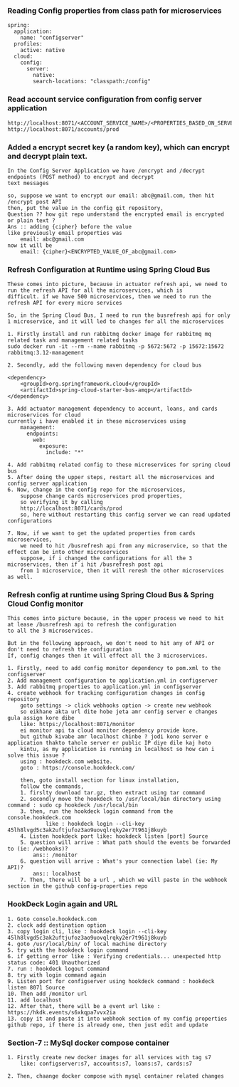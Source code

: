 ### Reading Config properties from class path for microservices
    spring:
      application:
        name: "configserver"
      profiles:
        active: native
      cloud:
        config:
          server:
            native:
            search-locations: "classpath:/config"

### Read account service configuration from config server application
    http://localhost:8071/<ACCOUNT_SERVICE_NAME>/<PROPERTIES_BASED_ON_SERVER>
    http://localhost:8071/accounts/prod


### Added a encrypt secret key (a random key), which can encrypt and decrypt plain text.
    In the Config Server Application we have /encrypt and /decrypt endpoints (POST method) to encrypt and decrypt
    text messages

    so, suppose we want to encrypt our email: abc@gmail.com, then hit /encrypt post API
    then, put the value in the config git repository, 
    Question ?? how git repo understand the encrypted email is encrypted or plain text ?
    Ans :: adding {cipher} before the value
    like previously email properties was
        email: abc@gmail.com
    now it will be
        email: {cipher}<ENCRYPTED_VALUE_OF_abc@gmail.com>


### Refresh Configuration at Runtime using Spring Cloud Bus

    These comes into picture, because in actuator refresh api, we need to run the refresh API for all the microservices, which is 
    difficult. if we have 500 microservices, then we need to run the refresh API for every micro services

    So, in the Spring Cloud Bus, I need to run the busrefresh api for only 1 microservice, and it will led to changes for all the microservices
    
    1. Firstly install and run rabbitmq docker image for rabbitmq mq related task and management related tasks
    sudo docker run -it --rm --name rabbitmq -p 5672:5672 -p 15672:15672 rabbitmq:3.12-management

    2. Secondly, add the following maven dependency for cloud bus

    <dependency>
        <groupId>org.springframework.cloud</groupId>
        <artifactId>spring-cloud-starter-bus-amqp</artifactId>
    </dependency>

    3. Add actuator management dependency to account, loans, and cards microservices for cloud
    currently i have enabled it in these microservices using 
        management:
          endpoints:
            web:
              exposure:
                include: "*"

    4. Add rabbitmq related config to these microservices for spring cloud bus
    5. After doing the upper steps, restart all the microservices and config server application
    6. Now, change in the config repo for the microservices,
        suppose change cards microservices prod properties, 
        so verifying it by calling
        http://localhost:8071/cards/prod
        so, here without restarting this config server we can read updated configurations

    7. Now, if we want to get the updated properties from cards microservices,
        we need to hit /busrefresh api from any microservice, so that the effect can be into other microservices
        suppose, if i changed the configurations for all the 3 microservices, then if i hit /busrefresh post api
        from 1 microservice, then it will reresh the other microservices as well.


### Refresh config at runtime using Spring Cloud Bus & Spring Cloud Config monitor
    
    This comes into picture because, in the upper process we need to hit at lease /busrefresh api to refresh the configuration
    to all the 3 microservices.
    
    But in the following approach, we don't need to hit any of API or don't need to refresh the configuration
    If, config changes then it will effect all the 3 microservices.

    1. Firstly, need to add config monitor dependency to pom.xml to the configserver
    2. Add management configuration to application.yml in configserver
    3. Add rabbitmq properties to application.yml in configserver
    4. create webhook for tracking configuration changes in config repository
        goto settings -> click webhooks option -> create new webhook
        so eikhane akta url dite hobe jeta amr config server e changes gula assign kore dibe
        like: https://localhost:8071/monitor
        ei monitor api ta cloud monitor dependency provide kore.
        but github kivabe amr localhost chinbe ? jodi kono server e application thakto tahole server er public IP diye dile kaj hoto
        kintu, as my application is running in localhost so how can i solve this issue ?
        using : hookdeck.com website.
        goto : https://console.hookdeck.com/
        
        then, goto install section for linux installation,
        follow the commands, 
        1. firslty download tar.gz, then extract using tar command
        2. secondly move the hookdeck to /usr/local/bin directory using command : sudo cp hookdeck /usr/local/bin
        3. then, run the hookdeck login command from the console.hookdeck.com
                like : hookdeck login --cli-key 45lh8lvgd5c3ak2uftjufoz3ao9uovqlrqky2er7t961j8kuyb
        4. Listen hookdeck port like: hookdeck listen [port] Source
        5. question will arrive : What path should the events be forwarded to (ie: /webhooks)?
            ans:: /monitor
        6. question will arrive : What's your connection label (ie: My API)?
            ans:: localhost
        7. Then, there will be a url , which we will paste in the webhook section in the github config-properties repo

### HookDeck Login again and URL

    1. Goto console.hookdeck.com
    2. clock add destination option
    3. copy login cli, like : hookdeck login --cli-key 45lh8lvgd5c3ak2uftjufoz3ao9uovqlrqky2er7t961j8kuyb
    4. goto /usr/local/bin/ of local machine directory
    5. try with the hookdeck login command
    6. if getting error like : Verifying credentials... unexpected http status code: 401 Unauthorized
    7. run : hookdeck logout command
    8. try with login command again
    9. Listen port for configserver using hookdeck command : hookdeck listen 8071 Source
    10. Then add /monitor url
    11. add localhost
    12. After that, there will be a event url like :  https://hkdk.events/s6xkqpa7vvx2ia
    13. copy it and paste it into webhook section of my config properties github repo, if there is already one, then just edit and update

### Section-7 :: MySql docker compose container

    1. Firstly create new docker images for all services with tag s7
        like: configserver:s7, accounts:s7, loans:s7, cards:s7

    2. Then, chaange docker compose with mysql container related changes